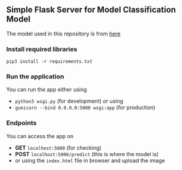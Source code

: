 ## Simple Flask Server for Model Classification Model
The model used in this repository is from [here](https://colab.research.google.com/github/https-deeplearning-ai/tensorflow-1-public/blob/master/C1/W2/ungraded_labs/C1_W2_Lab_1_beyond_hello_world.ipynb#scrollTo=6EN_OaovDjK5)

### Install required libraries
`pip3 install -r requirements.txt`

### Run the application
You can run the app either using <br>
- `python3 wsgi.py` (for development) or using <br>
- `gunicorn --bind 0.0.0.0:5000 wsgi:app` (for production)

### Endpoints
You can access the app on
- **GET** `localhost:5000` (for checking)
- **POST** `localhost:5000/predict` (this is where the model is)
- or using the `index.html` file in browser and upload the image
